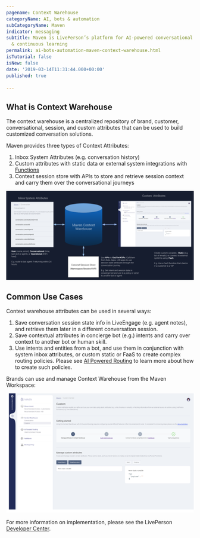 ```yaml
---
pagename: Context Warehouse
categoryName: AI, bots & automation
subCategoryName: Maven
indicator: messaging
subtitle: Maven is LivePerson’s platform for AI-powered conversational orchestration
  & continuous learning
permalink: ai-bots-automation-maven-context-warehouse.html
isTutorial: false
isNew: false
date: '2019-03-14T11:31:44.000+00:00'
published: true

---
```


## What is Context Warehouse

The context warehouse is a centralized repository of brand, customer, conversational, session, and custom attributes that can be used to build customized conversation solutions. 

Maven provides three types of Context Attributes:

1. Inbox System Attributes (e.g. conversation history)
2. Custom attributes with static data or external system integrations with [Functions](liveperson-functions-overview.html)
3. Context session store with APIs to store and retrieve session context and carry them over the conversational journeys

<img class="fancyimage" width="800" src="img/Context Warehouse Diagram.png">

## Common Use Cases

Context warehouse attributes can be used in several ways:

1. Save conversation session state info in LiveEngage (e.g. agent notes), and retrieve them later in a different conversation session.
2. Save contextual attributes in concierge bot (e.g.) intents and carry over context to another bot or human skill.
3. Use intents and entities from a bot, and use them in conjunction with system inbox attributes, or custom static or FaaS to create complex routing policies. Please see [AI Powered Routing](https://developers.liveperson.com/maven-ai-powered-routing-overview.html) to learn more about how to create such policies. 

Brands can use and manage Context Warehouse from the Maven Workspace:

<img class="fancyimage" width="750" src="img/contextWarehouse-custom.png">

For more information on implementation, please see the LivePerson [Developer Center](https://developers.liveperson.com/maven-context-warehouse-overview.html).